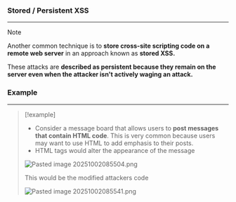 ### Stored / Persistent XSS
---
>[!note]
>Another common technique is to **store cross-site scripting code on a remote web server** in an approach known as **stored XSS.**

These attacks are **described as persistent because they remain on the server even when the attacker isn't actively waging an attack.**

### Example
---
>[!example]
>- Consider a message board that allows users to **post messages that contain HTML code**. This is very common because users may want to use HTML to add emphasis to their posts.
>- HTML tags would alter the appearance of the message
>
>![Pasted image 20251002085504.png](Pasted%20image%2020251002085504.png)
>
>This would be the modified attackers code
>
>![Pasted image 20251002085541.png](Pasted%20image%2020251002085541.png)

